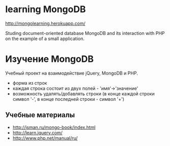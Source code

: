 learning MongoDB
===============
http://mongolearning.herokuapp.com/

Studing document-oriented database MongoDB and its interaction with PHP on the example of a small application.



Изучение MongoDB
================

Учебный проект на взаимодействие jQuery, MongoDB и PHP.

- форма из строк
- каждая строка состоит из двух полей -  'имя'->'значение'
- возможность удалять/добавлять строки (в конце каждой строки символ '-', в конце последней строки - символ '+')


## Учебные материалы

- http://jsman.ru/mongo-book/index.html
- http://learn.jquery.com/
- http://www.php.net/manual/ru/